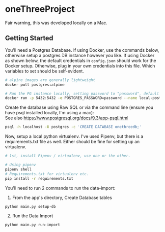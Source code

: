 # oneThreeProject

Fair warning, this was developed locally on a Mac.

## Getting Started

You'll need a Postgres Database. If using Docker, use the commands below, otherwise setup a postgres DB instance however you like.
If using Docker as shown below, the default credentials in `config.json` should work for the Docker setup. Otherwise, 
plug in your own credentials into this file. Which variables to set should be self-evident. 

```bash
# alpine images are generally lightweight
docker pull postgres:alpine

# Run the PG instance locally, setting password to "password", default user is "postgres"
docker run -p 5432:5432 -e POSTGRES_PASSWORD=password --name local-postgres -d postgres:alpine
```

Create the database using Raw SQL or via the command line (ensure you have psql installed locally, I'm using a mac):  
See also https://www.postgresql.org/docs/9.3/app-psql.html
```bash
psql -h localhost -U postgres -c 'CREATE DATABASE onethreedb;'
```

Now, setup a local python virtualenv. I've used Pipenv, but there is a requirements.txt file as well. Either should be fine for setting up an virtualenv. 
```bash
# 1st, install Pipenv / virtualenv, use one or the other. 

# Using pipenv
pipenv shell
# Requirements.txt for virtualenv etc. 
pip install -r requirements.txt
```

You'll need to run 2 commands to run the data-import:
1. From the app's directory, Create Database tables
```bash
python main.py setup-db
```
2. Run the Data Import
```bash
python main.py run-import
```
